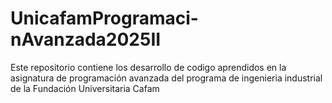 # UnicafamProgramaci-nAvanzada2025II
Este repositorio contiene los desarrollo de codigo aprendidos en la asignatura de programación avanzada del programa de ingenieria industrial de la Fundación Universitaria Cafam
